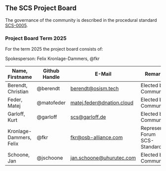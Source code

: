## The SCS Project Board

The governance of the community is described in the procedural standard [SCS-0005](https://docs.scs.community/standards/global/scs-0005).

### Project Board Term 2025

For the term 2025 the project board consists of:

Spokesperson: Felix Kronlage-Dammers, @fkr

| Name, Firstname         | Github Handle  | E-Mail                              | Remark                         |
| ----------------------- | -------------- | ----------------------------------- |---------------------------------
| Berendt, Christian      | @berendt       | <berendt@osism.tech>                | Elected by Community           |
| Feder, Matej            | @matofeder     | <matej.feder@dnation.cloud>         | Elected by Community           |
| Garloff, Kurt           | @garloff       | <scs@garloff.de>                    | Elected by Community           |
| Kronlage-Dammers, Felix | @fkr           | <fkr@osb-alliance.com>              | Represents Forum SCS-Standards |
| Schoone, Jan            | @jschoone      | <jan.schoone@uhurutec.com>          | Elected by Community           |

